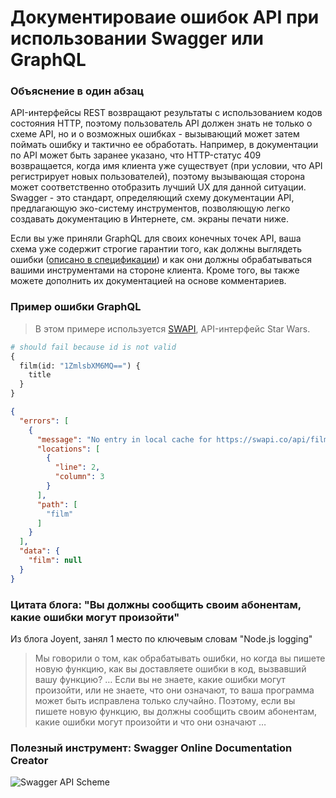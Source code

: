 # Документироваие ошибок API при использовании Swagger или GraphQL

### Объяснение в один абзац

API-интерфейсы REST возвращают результаты с использованием кодов состояния HTTP, поэтому пользователь API должен знать не только о схеме API, но и о возможных ошибках - вызывающий может затем поймать ошибку и тактично ее обработать. Например, в документации по API может быть заранее указано, что HTTP-статус 409 возвращается, когда имя клиента уже существует (при условии, что API регистрирует новых пользователей), поэтому вызывающая сторона может соответственно отобразить лучший UX для данной ситуации. Swagger - это стандарт, определяющий схему документации API, предлагающую эко-систему инструментов, позволяющую легко создавать документацию в Интернете, см. экраны печати ниже.

Если вы уже приняли GraphQL для своих конечных точек API, ваша схема уже содержит строгие гарантии того, как должны выглядеть ошибки ([описано в спецификации](https://facebook.github.io/graphql/June2018/#sec-Errors )) и как они должны обрабатываться вашими инструментами на стороне клиента. Кроме того, вы также можете дополнить их документацией на основе комментариев.

### Пример ошибки GraphQL

> В этом примере используется [SWAPI](https://graphql.org/swapi-graphql), API-интерфейс Star Wars.

```graphql
# should fail because id is not valid
{
  film(id: "1ZmlsbXM6MQ==") {
    title
  }
}
```

```json
{
  "errors": [
    {
      "message": "No entry in local cache for https://swapi.co/api/films/.../",
      "locations": [
        {
          "line": 2,
          "column": 3
        }
      ],
      "path": [
        "film"
      ]
    }
  ],
  "data": {
    "film": null
  }
}
```

### Цитата блога: "Вы должны сообщить своим абонентам, какие ошибки могут произойти"

Из блога Joyent, занял 1 место по ключевым словам "Node.js logging"

> Мы говорили о том, как обрабатывать ошибки, но когда вы пишете новую функцию, как вы доставляете ошибки в код, вызвавший вашу функцию? … Если вы не знаете, какие ошибки могут произойти, или не знаете, что они означают, то ваша программа может быть исправлена ​​только случайно. Поэтому, если вы пишете новую функцию, вы должны сообщить своим абонентам, какие ошибки могут произойти и что они означают …

### Полезный инструмент: Swagger Online Documentation Creator

![Swagger API Scheme](https://github.com/i0natan/nodebestpractices/blob/master/assets/images/swaggerDoc.png "API error handling")
